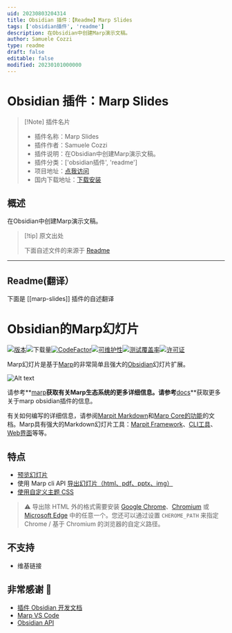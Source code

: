 ```yaml
---
uid: 20230803204314
title: Obsidian 插件：【Readme】Marp Slides
tags: ['obsidian插件', 'readme']
description: 在Obsidian中创建Marp演示文稿。
author: Samuele Cozzi
type: readme
draft: false
editable: false
modified: 20230101000000
---
```


# Obsidian 插件：Marp Slides

> [!Note] 插件名片
> - 插件名称：Marp Slides
> - 插件作者：Samuele Cozzi
> - 插件说明：在Obsidian中创建Marp演示文稿。
> - 插件分类：['obsidian插件', 'readme']
> - 项目地址：[点我访问](https://github.com/samuele-cozzi/obsidian-marp-slides)
> - 国内下载地址：[下载安装](https://pkmer.cn/products/plugin/pluginMarket/?marp-slides)

## 概述

在Obsidian中创建Marp演示文稿。



> [!tip] 原文出处
> 
>下面自述文件的来源于 [Readme](https://ghproxy.net/https://raw.githubusercontent.com/samuele-cozzi/obsidian-marp-slides/main/README.md)
> 

---

## Readme(翻译）

下面是 [[marp-slides]] 插件的自述翻译


# Obsidian的Marp幻灯片

[![版本](https://img.shields.io/github/manifest-json/v/samuele-cozzi/obsidian-marp-slides?color=blue)](https://github.com/samuele-cozzi/obsidian-marp-slides/releases/latest)![下载量](https://img.shields.io/github/downloads/samuele-cozzi/obsidian-marp-slides/total)[![CodeFactor](https://www.codefactor.io/repository/github/samuele-cozzi/obsidian-marp-slides/badge)](https://www.codefactor.io/repository/github/samuele-cozzi/obsidian-marp-slides)[![可维护性](https://api.codeclimate.com/v1/badges/78932986b29ffe273e56/maintainability)](https://codeclimate.com/github/samuele-cozzi/obsidian-marp-slides/maintainability)[![测试覆盖率](https://api.codeclimate.com/v1/badges/78932986b29ffe273e56/test_coverage)](https://codeclimate.com/github/samuele-cozzi/obsidian-marp-slides/test_coverage)[![许可证](https://img.shields.io/github/license/samuele-cozzi/obsidian-marp-slides)](https://github.com/samuele-cozzi/obsidian-marp-slides/blob/main/LICENSE)
<!-- ![Obsidian下载量](https://img.shields.io/badge/dynamic/json?logo=obsidian&color=%23483699&label=downloads&query=%24%5B%22better-word-count%22%5D.downloads&url=https%3A%2F%2Fraw.githubusercontent.com%2Fobsidianmd%2Fobsidian-releases%2Fmaster%2Fcommunity-plugin-stats.json&style=for-the-badge) -->

Marp幻灯片是基于[Marp](https://marp.app/)的非常简单且强大的[Obsidian](href="https://obsidian.md")幻灯片扩展。

![Alt text](docs/pictures/Screenshot%202023-03-09%20213346.png)

请参考**[marp](https://marp.app/)**获取有关Marp生态系统的更多详细信息。请参考**[docs](https://samuele-cozzi.github.io/obsidian-marp-slides/)**获取更多关于marp obsidian插件的信息。

有关如何编写的详细信息，请参阅[Marpit Markdown](https://marpit.marp.app/markdown)和[Marp Core的功能](https://github.com/marp-team/marp-core#features)的文档。Marp具有强大的Markdown幻灯片工具：[Marpit Framework](https://marpit.marp.app/)、[CLI工具](https://github.com/marp-team/marp-cli)、[Web界面](https://web.marp.app/)等等。

## 特点

- [预览幻灯片](https://samuele-cozzi.github.io/obsidian-marp-slides/SlidesPreview)
- 使用 Marp cli API [导出幻灯片（html、pdf、pptx、img）](https://samuele-cozzi.github.io/obsidian-marp-slides/SlidesExport)
- [使用自定义主题 CSS](https://samuele-cozzi.github.io/obsidian-marp-slides/SlidesCustomTheme)

> ⚠️ 导出除 HTML 外的格式需要安装 [Google Chrome](https://www.google.com/chrome/)、[Chromium](https://www.chromium.org/) 或 [Microsoft Edge](https://www.microsoft.com/edge) 中的任意一个。您还可以通过设置 `CHEROME_PATH` 来指定 Chrome / 基于 Chromium 的浏览器的自定义路径。

## 不支持

- 维基链接

## 非常感谢 👏

- [插件 Obsidian 开发文档](https://marcus.se.net/obsidian-plugin-docs/)
- [Marp VS Code](https://github.com/marp-team/marp-vscode)
- [Obsidian API](https://github.com/obsidianmd/obsidian-api)



